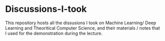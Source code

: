 # Discussions-I-took
This repository hosts all the dissusions I took on Machine Learning/ Deep Learning and Theoritical Computer Science, and their materials / notes that I used for the demonstration during the lecture.
